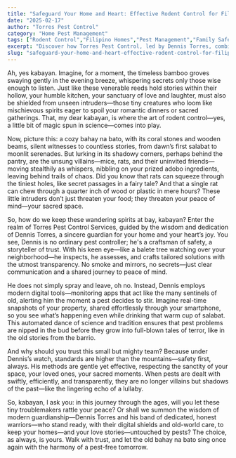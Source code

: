 ```yaml
---
title: "Safeguard Your Home and Heart: Effective Rodent Control for Filipino Kitchens"
date: "2025-02-17"
author: "Torres Pest Control"
category: "Home Pest Management"
tags: ["Rodent Control","Filipino Homes","Pest Management","Family Safety","Modern Pest Solutions"]
excerpt: "Discover how Torres Pest Control, led by Dennis Torres, combines traditional wisdom and modern technology to protect Filipino households from pesky intruders and preserve the sanctity of your loved ones’ spaces."
slug: "safeguard-your-home-and-heart-effective-rodent-control-for-filipino-kitchens"
---
```


Ah, yes kabayan. Imagine, for a moment, the timeless bamboo groves swaying gently in the evening breeze, whispering secrets only those wise enough to listen. Just like these venerable reeds hold stories within their hollow, your humble kitchen, your sanctuary of love and laughter, must also be shielded from unseen intruders—those tiny creatures who loom like mischievous spirits eager to spoil your romantic dinners or sacred gatherings. That, my dear kabayan, is where the art of rodent control—yes, a little bit of magic spun in science—comes into play.

Now, picture this: a cozy bahay na bato, with its coral stones and wooden beams, silent witnesses to countless stories, from dawn’s first salabat to moonlit serenades. But lurking in its shadowy corners, perhaps behind the pantry, are the unsung villains—mice, rats, and their uninvited friends—moving stealthily as whispers, nibbling on your prized adobo ingredients, leaving behind trails of chaos. Did you know that rats can squeeze through the tiniest holes, like secret passages in a fairy tale? And that a single rat can chew through a quarter inch of wood or plastic in mere hours? These little intruders don’t just threaten your food; they threaten your peace of mind—your sacred space.

So, how do we keep these wandering spirits at bay, kabayan? Enter the realm of Torres Pest Control Services, guided by the wisdom and dedication of Dennis Torres, a sincere guardian for your home and your heart’s joy. You see, Dennis is no ordinary pest controller; he's a craftsman of safety, a storyteller of trust. With his keen eye—like a balete tree watching over your neighborhood—he inspects, he assesses, and crafts tailored solutions with the utmost transparency. No smoke and mirrors, no secrets—just clear communication and a shared journey to peace of mind.

He does not simply spray and leave, oh no. Instead, Dennis employs modern digital tools—monitoring apps that act like the many sentinels of old, alerting him the moment a pest decides to stir. Imagine real-time snapshots of your property, shared effortlessly through your smartphone, so you see what’s happening even while drinking that warm cup of salabat. This automated dance of science and tradition ensures that pest problems are nipped in the bud before they grow into full-blown tales of terror, like in the old stories from the barrio.

And why should you trust this small but mighty team? Because under Dennis’s watch, standards are higher than the mountains—safety first, always. His methods are gentle yet effective, respecting the sanctity of your space, your loved ones, your sacred moments. When pests are dealt with swiftly, efficiently, and transparently, they are no longer villains but shadows of the past—like the lingering echo of a lullaby.

So, kabayan, I ask you: in this journey through the ages, will you let these tiny troublemakers rattle your peace? Or shall we summon the wisdom of modern guardianship—Dennis Torres and his band of dedicated, honest warriors—who stand ready, with their digital shields and old-world care, to keep your homes—and your love stories—untouched by pests? The choice, as always, is yours. Walk with trust, and let the old bahay na bato sing once again with the harmony of a pest-free tomorrow.